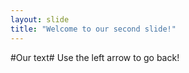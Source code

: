 ```yaml
---
layout: slide
title: "Welcome to our second slide!"
---
```

#Our text#
Use the left arrow to go back!
